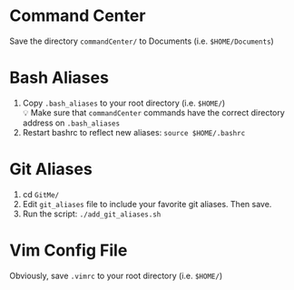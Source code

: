 # Command Center
Save the directory `commandCenter/` to Documents (i.e. `$HOME/Documents`)

# Bash Aliases  
1. Copy `.bash_aliases` to your root directory (i.e. `$HOME/`)    
:bulb: Make sure that `commandCenter` commands have  the correct directory address on `.bash_aliases`
2. Restart bashrc to reflect new aliases: `source $HOME/.bashrc`

# Git Aliases  
1. cd `GitMe/`  
2. Edit `git_aliases` file to include your favorite git aliases. Then save. 
2. Run the script: `./add_git_aliases.sh`

# Vim Config File
Obviously, save `.vimrc` to your root directory (i.e. `$HOME/`)
